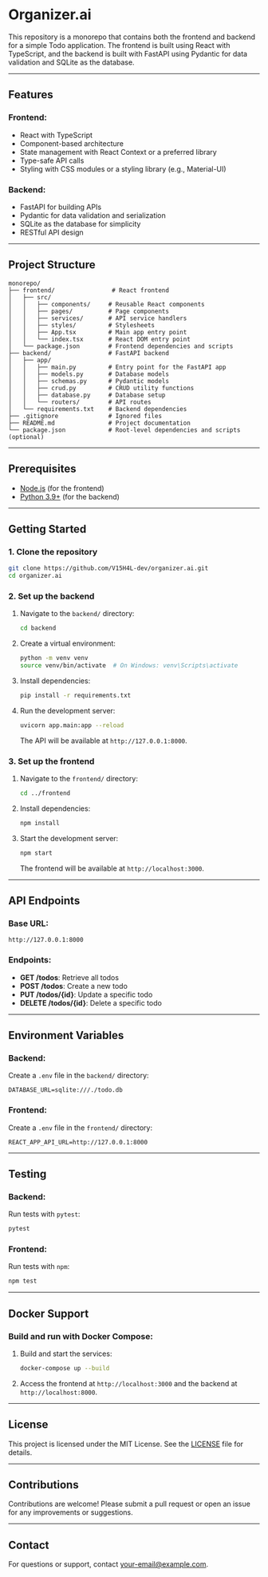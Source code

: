 # Organizer.ai

This repository is a monorepo that contains both the frontend and backend for a simple Todo application. The frontend is built using React with TypeScript, and the backend is built with FastAPI using Pydantic for data validation and SQLite as the database.

---

## Features

### Frontend:

- React with TypeScript
- Component-based architecture
- State management with React Context or a preferred library
- Type-safe API calls
- Styling with CSS modules or a styling library (e.g., Material-UI)

### Backend:

- FastAPI for building APIs
- Pydantic for data validation and serialization
- SQLite as the database for simplicity
- RESTful API design

---

## Project Structure

```
monorepo/
├── frontend/                # React frontend
│   ├── src/
│   │   ├── components/     # Reusable React components
│   │   ├── pages/          # Page components
│   │   ├── services/       # API service handlers
│   │   ├── styles/         # Stylesheets
│   │   ├── App.tsx         # Main app entry point
│   │   └── index.tsx       # React DOM entry point
│   └── package.json        # Frontend dependencies and scripts
├── backend/                # FastAPI backend
│   ├── app/
│   │   ├── main.py         # Entry point for the FastAPI app
│   │   ├── models.py       # Database models
│   │   ├── schemas.py      # Pydantic models
│   │   ├── crud.py         # CRUD utility functions
│   │   ├── database.py     # Database setup
│   │   └── routers/        # API routes
│   └── requirements.txt    # Backend dependencies
├── .gitignore              # Ignored files
├── README.md               # Project documentation
└── package.json            # Root-level dependencies and scripts (optional)
```

---

## Prerequisites

- [Node.js](https://nodejs.org/) (for the frontend)
- [Python 3.9+](https://www.python.org/) (for the backend)

---

## Getting Started

### 1. Clone the repository

```bash
git clone https://github.com/V15H4L-dev/organizer.ai.git
cd organizer.ai
```

### 2. Set up the backend

1. Navigate to the `backend/` directory:

   ```bash
   cd backend
   ```

2. Create a virtual environment:

   ```bash
   python -m venv venv
   source venv/bin/activate  # On Windows: venv\Scripts\activate
   ```

3. Install dependencies:

   ```bash
   pip install -r requirements.txt
   ```

4. Run the development server:
   ```bash
   uvicorn app.main:app --reload
   ```
   The API will be available at `http://127.0.0.1:8000`.

### 3. Set up the frontend

1. Navigate to the `frontend/` directory:

   ```bash
   cd ../frontend
   ```

2. Install dependencies:

   ```bash
   npm install
   ```

3. Start the development server:
   ```bash
   npm start
   ```
   The frontend will be available at `http://localhost:3000`.

---

## API Endpoints

### Base URL:

`http://127.0.0.1:8000`

### Endpoints:

- **GET /todos**: Retrieve all todos
- **POST /todos**: Create a new todo
- **PUT /todos/{id}**: Update a specific todo
- **DELETE /todos/{id}**: Delete a specific todo

---

## Environment Variables

### Backend:

Create a `.env` file in the `backend/` directory:

```env
DATABASE_URL=sqlite:///./todo.db
```

### Frontend:

Create a `.env` file in the `frontend/` directory:

```env
REACT_APP_API_URL=http://127.0.0.1:8000
```

---

## Testing

### Backend:

Run tests with `pytest`:

```bash
pytest
```

### Frontend:

Run tests with `npm`:

```bash
npm test
```

---

## Docker Support

### Build and run with Docker Compose:

1. Build and start the services:

   ```bash
   docker-compose up --build
   ```

2. Access the frontend at `http://localhost:3000` and the backend at `http://localhost:8000`.

---

## License

This project is licensed under the MIT License. See the [LICENSE](LICENSE) file for details.

---

## Contributions

Contributions are welcome! Please submit a pull request or open an issue for any improvements or suggestions.

---

## Contact

For questions or support, contact [your-email@example.com](mailto:your-email@example.com).
